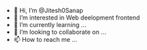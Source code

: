 - 👋 Hi, I’m @Jitesh0Sanap
- 👀 I’m interested in Web deelopment frontend 
- 🌱 I’m currently learning ...
- 💞️ I’m looking to collaborate on ...
- 📫 How to reach me ...

<!---
Jitesh0Sanap/Jitesh0Sanap is a ✨ special ✨ repository because its `README.md` (this file) appears on your GitHub profile.
You can click the Preview link to take a look at your changes.
--->
